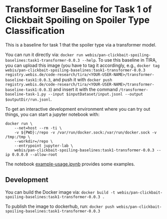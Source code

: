 # Transformer Baseline for Task 1 of Clickbait Spoiling on Spoiler Type Classification

This is a baseline for task 1 that the spoiler type via a transformer model.

You can run it directly via: `docker run webis/pan-clickbait-spoiling-baselines:task1-transformer-0.0.3 --help`.
To use this baseline in TIRA, you can upload this image (you have to tag it accordingly, e.g., `docker tag webis/pan-clickbait-spoiling-baselines:task1-transformer-0.0.3 registry.webis.de/code-research/tira/<YOUR-USER-NAME>/transformer-baseline-task1:0.0.3`, and push it with `docker push registry.webis.de/code-research/tira/<YOUR-USER-NAME>/transformer-baseline-task1:0.0.3`) and insert it with the command `/transformer-baseline-task-1.py --input $inputDataset/input.jsonl --output $outputDir/run.jsonl`.

To get an interactive development environment where you can try out things, you can start a jupyter notebook with:

```
docker run \
	--net=host --rm -ti \
	-v ${PWD}:/repo -v /var/run/docker.sock:/var/run/docker.sock -v /tmp:/tmp \
	--workdir=/repo \
	--entrypoint jupyter-lab \
	webis/pan-clickbait-spoiling-baselines:task1-transformer-0.0.3 --ip 0.0.0.0 --allow-root
```

The notebook [example-usage.ipynb](example-usage.ipynb) provides some examples.

## Development

You can build the Docker image via: `docker build -t webis/pan-clickbait-spoiling-baselines:task1-transformer-0.0.3 .`

To publish the image to dockerhub, run: `docker push webis/pan-clickbait-spoiling-baselines:task1-transformer-0.0.3`

